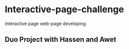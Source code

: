 # Interactive-page-challenge
Interactive page web-page developing


## Duo Project with Hassen and Awet
